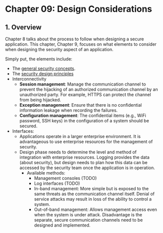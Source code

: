 # Chapter 09: Design Considerations

## 1. Overview

Chapter 8 talks about the process to follow when designing a secure application. This chapter, Chapter 9, focuses on what elements to consider when designing the security aspect of an application.

Simply put, the elements include:
- The [general security concepts](../Notes/General-security-concepts.md).
- The [security design principles](../Notes/Security-design-principles.md)
- Interconnectivity
  - **Session management**: Manage the communication channel to prevent the hijacking of an authorized communication channel by an unauthorized party. For example, HTTPS can protect the channel from being hijacked.
  - **Exception management**: Ensure that there is no confidential information leakage when recording the failures.
  - **Configuration management**: The confidential items (e.g., WiFi password, SSH keys) in the configuration of a system should be secured.
- Interfaces:
  - Applications operate in a larger enterprise environment. It is advantageous to use enterprise resources for the management of security.
  - Design phase needs to determine the level and method of integration with enterprise resources. Logging provides the data (about security), but design needs to plan how this data can be accessed by the security team once the application is in operation.
    - Available methods:
      - Management consoles (TODO)
      - Log interfaces (TODO)
      - In-band management: More simple but is exposed to the same threats as the communication channel itself. Denial of service attacks may result in loss of the ability to control a system.
      - Out-of-band management: Allows management access even when the system is under attack. Disadvantage is the separate, secure communication channels need to be designed and implemented.
